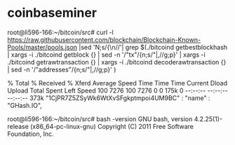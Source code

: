 coinbaseminer
=============

root@li596-166:~/bitcoin/src#  curl -l https://raw.githubusercontent.com/blockchain/Blockchain-Known-Pools/master/pools.json |sed 'N;s/{\n//'| grep $(./bitcoind getbestblockhash | xargs -i ./bitcoind  getblock  {} | sed -n '/"tx"/{n;s/"\|,//g;p}' | xargs -i ./bitcoind getrawtransaction {} | xargs -i ./bitcoind decoderawtransaction {} | sed -n '/"addresses"/{n;s/"\|,//g;p}' )

  % Total    % Received % Xferd  Average Speed   Time    Time     Time  Current
                                 Dload  Upload   Total   Spent    Left  Speed
100  7276  100  7276    0     0   175k      0 --:--:-- --:--:-- --:--:--  373k
            "1CjPR7Z5ZSyWk6WtXvSFgkptmpoi4UM9BC" :                 "name" : "GHash.IO",

root@li596-166:~/bitcoin/src# bash -version
GNU bash, version 4.2.25(1)-release (x86_64-pc-linux-gnu)
Copyright (C) 2011 Free Software Foundation, Inc.
